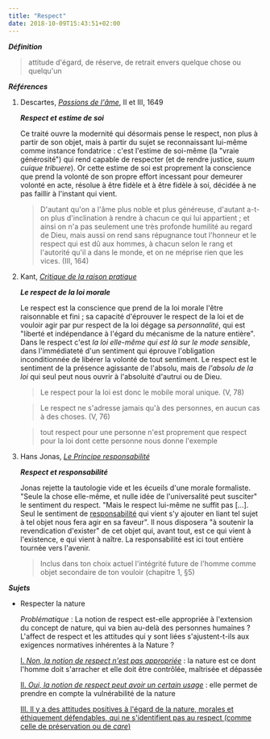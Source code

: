 ```yaml
---
title: "Respect"
date: 2018-10-09T15:43:51+02:00
---
```


***Définition*** 

> attitude d'égard, de réserve, de retrait envers quelque chose ou quelqu'un

***Références***

1. Descartes, <u>*Passions de l'âme*</u>, II et III, 1649

	***Respect et estime de soi***

	Ce traité ouvre la modernité qui désormais pense le respect, non plus à partir de son objet,
	mais à partir du sujet se reconnaissant lui-même comme instance fondatrice : c'est l'estime
	de soi-même (la "vraie générosité") qui rend capable de respecter (et de rendre justice, 
	*suum cuique tribuere*). Or cette estime de soi est proprement la conscience que prend la
	volonté de son propre effort incessant pour demeurer volonté en acte, résolue à être fidèle
	et à être fidèle à soi, décidée à ne pas faillir à l'instant qui vient.

	> D'autant qu'on a l'âme plus noble et plus généreuse, d'autant a-t-on plus d'inclination à rendre
	> à chacun ce qui lui appartient ; et ainsi on n'a pas seulement une très profonde humilité au
	> regard de Dieu, mais aussi on rend sans répugnance tout l'honneur et le respect qui est dû aux
	> hommes, à chacun selon le rang et l'autorité qu'il a dans le monde, et on ne méprise rien
	> que les vices. (III, 164)

1. Kant, <u>*Critique de la raison pratique*</u>

	***Le respect de la loi morale***

	Le respect est la conscience que prend de la loi morale l'être raisonnable et fini ; sa capacité
	d'éprouver le respect de la loi et de vouloir agir par pur respect de la loi dégage sa 
	*personnalité*, qui est "liberté et indépendance à l'égard du mécanisme de la nature entière".
	Dans le respect c'est *la loi elle-même qui est là sur le mode sensible*, dans l'immédiateté
	d'un sentiment qui éprouve l'obligation inconditionnée de libérer la volonté de tout sentiment.
	Le respect est le sentiment de la présence agissante de l'absolu, mais de *l'absolu de la loi*
	qui seul peut nous ouvrir à l'absoluité d'autrui ou de Dieu.

	> Le respect pour la loi est donc le mobile moral unique. (V, 78)

	> Le respect ne s'adresse jamais qu'à des personnes, en aucun cas à des choses. (V, 76)

	> tout respect pour une personne n'est proprement que respect pour la loi dont cette personne
	> nous donne l'exemple

1. Hans Jonas, <u>*Le Principe responsabilité*</u>

	***Respect et responsabilité***

	Jonas rejette la tautologie vide et les écueils d'une morale formaliste. "Seule la chose elle-même, et nulle idée de l'universalité peut susciter" le sentiment du respect. "Mais
	le respect lui-même ne suffit pas [...]. Seul le sentiment de [responsabilité](../responsabilite)
	qui vient s'y ajouter en liant tel sujet à tel objet nous fera agir en sa faveur". Il nous
	disposera "à soutenir la revendication d'exister" de cet objet qui, avant tout, est ce qui
	vient à l'existence, e qui vient à naître. La responsabilité est ici tout entière tournée vers
	l'avenir.

	> Inclus dans ton choix actuel l'intégrité future de l'homme comme objet secondaire
	> de ton vouloir (chapitre 1, §5)


***Sujets***

- Respecter la nature

	*Problématique* : La notion de respect est-elle appropriée à l'extension du concept de nature, qui va bien au-delà des personnes humaines ? L'affect de respect et les attitudes qui y sont liées s'ajustent-t-ils aux exigences normatives inhérentes à la Nature ?

	<u>I. *Non, la notion de respect n'est pas appropriée*</u> : la nature est ce dont l'homme doit
		s'arracher et elle doit être contrôlée, maîtrisée et dépassée

	<u>II. *Oui, la notion de respect peut avoir un certain usage*</u> : elle permet de prendre en compte la vulnérabilité de la nature

	<u>III. Il y a des attitudes positives à l'égard de la nature, morales et éthiquement défendables, qui
	ne s'identifient pas au respect (comme celle de préservation ou de *care*)</u>
